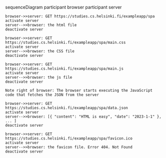 sequenceDiagram
participant browser
participant server

    browser->>server: GET https://studies.cs.helsinki.fi/exampleapp/spa
    activate server
    server-->>browser: the html file
    deactivate server

    browser->>server: GET https://studies.cs.helsinki.fi/exampleapp/spa/main.css
    activate server
    server-->>browser: the CSS file
    deactivate server

    browser->>server: GET https://studies.cs.helsinki.fi/exampleapp/spa/main.js
    activate server
    server-->>browser: the js file
    deactivate server

    Note right of browser: The browser starts executing the JavaScript code that fetches the JSON from the server

    browser->>server: GET https://studies.cs.helsinki.fi/exampleapp/spa/data.json
    activate server
    server-->>browser: [{ "content": "HTML is easy", "date": "2023-1-1" }, ... ]
    deactivate server

    browser->>server: GET https://studies.cs.helsinki.fi/exampleapp/spa/favicon.ico
    activate server
    server-->>browser: the favicon file. Error 404. Not Found
    deactivate server
